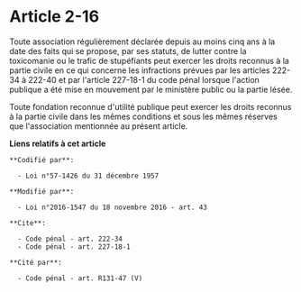 # Article 2-16

Toute association régulièrement déclarée depuis au moins cinq ans à la date des faits qui se propose, par ses statuts, de
lutter contre la toxicomanie ou le trafic de stupéfiants peut exercer les droits reconnus à la partie civile en ce qui
concerne les infractions prévues par les articles 222-34 à 222-40 et par l'article 227-18-1 du code pénal lorsque l'action
publique a été mise en mouvement par le ministère public ou la partie lésée.

Toute fondation reconnue d'utilité publique peut exercer les droits reconnus à la partie civile dans les mêmes conditions et
sous les mêmes réserves que l'association mentionnée au présent article.

**Liens relatifs à cet article**

	**Codifié par**:

	  - Loi n°57-1426 du 31 décembre 1957

	**Modifié par**:

	  - Loi n°2016-1547 du 18 novembre 2016 - art. 43

	**Cite**:

	  - Code pénal - art. 222-34
	  - Code pénal - art. 227-18-1

	**Cité par**:

	  - Code pénal - art. R131-47 (V)
